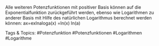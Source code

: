 Alle weiteren Potenzfunktionen mit positiver Basis können auf die Exponentialfunktion zurückgeführt
werden, ebenso wie Logarithmen zu anderer Basis mit Hilfe des natürlichen Logarithmus berechnet
werden können:
ax=exlnaloga(x) =ln(x)
ln(a)

   Tags & Topics:
   #Potenzfunktion
   #Potenzfunktionen
   #Logarithmen
   #Logarithme